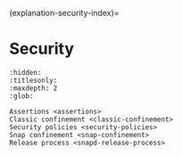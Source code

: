 (explanation-security-index)=
# Security

```{toctree}
:hidden:
:titlesonly:
:maxdepth: 2
:glob:

Assertions <assertions>
Classic confinement <classic-confinement>
Security policies <security-policies>
Snap confinement <snap-confinement>
Release process <snapd-release-process>
